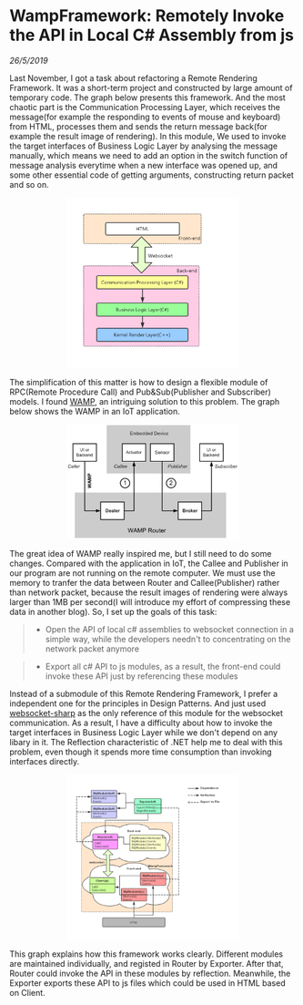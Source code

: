 # WampFramework: Remotely Invoke the API in Local C# Assembly from js
*26/5/2019*

Last November, I got a task about refactoring a Remote Rendering Framework. It was a short-term project and constructed by large amount of temporary code. The graph below presents this framework. And the most chaotic part is the Communication Processing Layer, which receives the message(for example the responding to events of mouse and keyboard) from HTML, processes them and sends the return message back(for example the result image of rendering). In this module, We used to invoke the target interfaces of Business Logic Layer by analysing the message manually, which means we need to add an option in the switch function of message analysis everytime when a new interface was opened up, and some other essential code of getting arguments, constructing return packet and so on.

<center><img style="max-width: 60%;" src="blogs/wamppic/Remote_Rendering_Framework.png"></center>

The simplification of this matter is how to design a flexible module of RPC(Remote Procedure Call) and Pub&Sub(Publisher and Subscriber) models. I found [WAMP](https://wamp-proto.org), an intriguing solution to this problem. The graph below shows the WAMP in an IoT application.

<center><img style="max-width: 60%;" src="blogs/wamppic/WAMP_in_an_IoT_application.svg"></center>

The great idea of WAMP really inspired me, but I still need to do some changes. Compared with the application in IoT, the Callee and Publisher in our program are not running on the remote computer. We must use the memory to tranfer the data between Router and Callee(Publisher) rather than network packet, because the result images of rendering were always larger than 1MB per second(I will introduce my effort of compressing these data in another blog). So, I set up the goals of this task:

>* Open the API of local c# assemblies to websocket connection in a simple way, while the developers needn't to concentrating on the network packet anymore

>* Export all c# API to js modules, as a result, the front-end could invoke these API just by referencing these modules

Instead of a submodule of this Remote Rendering Framework, I prefer a independent one for the principles in Design Patterns. And just used [websocket-sharp](https://github.com/sta/websocket-sharp) as the only reference of this module for the websocket communication. As a result, I have a difficulty about how to invoke the target interfaces in Business Logic Layer while we don't depend on any libary in it. The Reflection characteristic of .NET help me to deal with this problem, even though it spends more time consumption than invoking interfaces directly. 

<center><img style="width: 60%;" src="blogs/wamppic/WAMPFramework.png"></center>

This graph explains how this framework works clearly. Different modules are maintained individually, and registed in Router by Exporter. After that, Router could invoke the API in these modules by reflection. Meanwhile, the Exporter exports these API to js files which could be used in HTML based on Client.